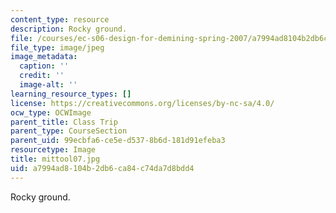 ```yaml
---
content_type: resource
description: Rocky ground.
file: /courses/ec-s06-design-for-demining-spring-2007/a7994ad8104b2db6ca84c74da7d8bdd4_mittool07.jpg
file_type: image/jpeg
image_metadata:
  caption: ''
  credit: ''
  image-alt: ''
learning_resource_types: []
license: https://creativecommons.org/licenses/by-nc-sa/4.0/
ocw_type: OCWImage
parent_title: Class Trip
parent_type: CourseSection
parent_uid: 99ecbfa6-ce5e-d537-8b6d-181d91efeba3
resourcetype: Image
title: mittool07.jpg
uid: a7994ad8-104b-2db6-ca84-c74da7d8bdd4
---
```

Rocky ground.